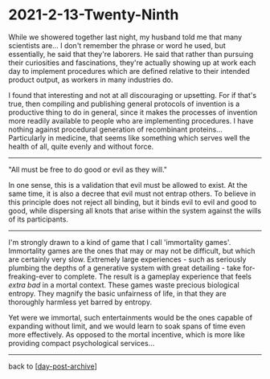 # 2021-2-13-Twenty-Ninth

While we showered together last night, my husband told me that many scientists are... I don't remember the phrase or word he used, but essentially, he said that they're laborers.  He said that rather than pursuing their curiosities and fascinations, they're actually showing up at work each day to implement procedures which are defined relative to their intended product output, as workers in many industries do.

I found that interesting and not at all discouraging or upsetting.  For if that's true, then compiling and publishing general protocols of invention is a productive thing to do in general, since it makes the processes of invention more readily available to people who are implementing procedures.  I have nothing against procedural generation of recombinant proteins...  Particularly in medicine, that seems like something which serves well the health of all, quite evenly and without force.

---
"All must be free to do good or evil as they will."

In one sense, this is a validation that evil must be allowed to exist.  At the same time, it is also a decree that evil must not entrap others.  To believe in this principle does not reject all binding, but it binds evil to evil and good to good, while dispersing all knots that arise within the system against the wills of its participants.

---

I'm strongly drawn to a kind of game that I call 'immortality games'.  Immortality games are the ones that may or may not be difficult, but which are certainly very slow.  Extremely large experiences - such as seriously plumbing the depths of a generative system with great detailing - take for-freaking-ever to complete.  The result is a gameplay experience that feels *extra bad* in a mortal context.  These games waste precious biological entropy.  They magnify the basic unfairness of life, in that they are thoroughly harmless yet barred by entropy.

Yet were we immortal, such entertainments would be the ones capable of expanding without limit, and we would learn to soak spans of time even more effectively.  As opposed to the mortal incentive, which is more like providing compact psychological services...

---
back to [[day-post-archive]]

[//begin]: # "Autogenerated link references for markdown compatibility"
[day-post-archive]: day-post-archive.md "Day Post Archive"
[//end]: # "Autogenerated link references"